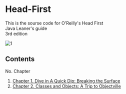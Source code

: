 # Head-First
This is the sourse code for O'Reilly's Head First
<br/>Java Leaner's guide
<br/>3rd edition


![1](https://user-images.githubusercontent.com/94693119/164407145-5396edf4-af17-4086-84af-b4ea964ceeb8.png)


## Contents

 No.  Chapter 


 1.  [Chapter 1. Dive in A Quick Dip: Breaking the Surface](./src/ch1)
 2.  [Chapter 2. Classes and Objects: A Trip to Objectville](./src/ch2)
